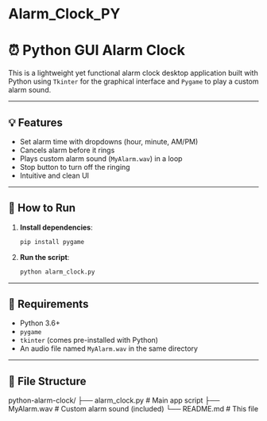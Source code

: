 # Alarm_Clock_PY
# ⏰ Python GUI Alarm Clock

This is a lightweight yet functional alarm clock desktop application built with Python using `Tkinter` for the graphical interface and `Pygame` to play a custom alarm sound.

---

## 💡 Features

- Set alarm time with dropdowns (hour, minute, AM/PM)
- Cancels alarm before it rings
- Plays custom alarm sound (`MyAlarm.wav`) in a loop
- Stop button to turn off the ringing
- Intuitive and clean UI

---

## 🚀 How to Run

1. **Install dependencies**:
    ```bash
    pip install pygame
    ```

2. **Run the script**:
    ```bash
    python alarm_clock.py
    ```

---

## 🔔 Requirements

- Python 3.6+
- `pygame`
- `tkinter` (comes pre-installed with Python)
- An audio file named `MyAlarm.wav` in the same directory

---

## 📁 File Structure

python-alarm-clock/
├── alarm_clock.py # Main app script
├── MyAlarm.wav # Custom alarm sound (included)
└── README.md # This file
